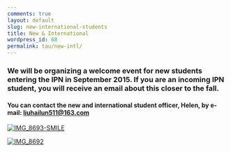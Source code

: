 ```yaml
---
comments: true
layout: default
slug: new-international-students
title: New & International
wordpress_id: 68
permalink: tau/new-intl/
---
```


### We will be organizing a welcome event for new students entering the IPN in September 2015. If you are an incoming IPN student, you will receive an email about this closer to the fall.

#### You can contact the new and international student officer, Helen, by e-mail: liuhailun511@163.com 


[![IMG_8693-SMILE](https://gsaneuro.files.wordpress.com/2012/11/img_8693-smile.jpg?w=600)](https://gsaneuro.files.wordpress.com/2012/11/img_8693-smile.jpg)

[![IMG_8692](https://gsaneuro.files.wordpress.com/2012/11/img_8692.jpg?w=600)](https://gsaneuro.files.wordpress.com/2012/11/img_8692.jpg)
